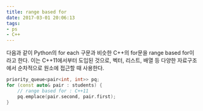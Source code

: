 ```yaml
---
title: range based for
date: 2017-03-01 20:06:13
tags:
- ps
- C++
---
```


다음과 같이 Python의 for each 구문과 비슷한 C++의 for문을 range based for이라고 한다.
이는 C++11에서부터 도입된 것으로, 벡터, 리스트, 배열 등 다양한 자료구조에서 순차적으로 원소에 접근할 때 사용한다.
<!--more-->

```C++
priority_queue<pair<int, int>> pq;
for (const auto& pair : students) {
    // range based for : C++11
    pq.emplace(pair.second, pair.first);
}
```
